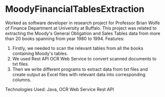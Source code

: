 # MoodyFinancialTablesExtraction

Worked as software developer in research project for Professor Brian Wolfe of Finance Department at University at Buffalo.
This project was related to extracting the Moody's General Obligation and Sales Tables data from more than 20 books spanning from year 1980 to 1994.
Features:
1. Firstly, we needed to scan the relevant tables from all the books containing Moody's tables.
2. We used Rest API OCR Web Service to convert scanned documents to txt files.
3. Then we write different programs to extract data from txt files and create output as Excel files with relevant data into corresponding columns.

Technologies Used: Java, OCR Web Service Rest API

